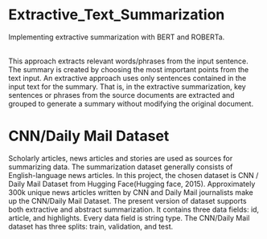 # Extractive_Text_Summarization
Implementing extractive summarization with BERT and ROBERTa.<br><br>

This approach extracts relevant words/phrases from the input sentence. The summary is created by choosing the most important points from the text input. An extractive approach uses only sentences contained in the input text for the summary. That is, in the extractive summarization, key sentences or phrases from the source documents are extracted and grouped to generate a summary without modifying the original document.<br>
# CNN/Daily Mail Dataset
Scholarly articles, news articles and stories are used as sources for summarizing data. The summarization dataset generally consists of English-language news articles. In this project, the chosen dataset is CNN / Daily Mail Dataset from Hugging Face(Hugging face, 2015). Approximately 300k unique news articles written by CNN and Daily Mail journalists make up the CNN/Daily Mail Dataset. The present version of dataset supports both extractive and abstract summarization. It contains three data fields: id, article, and highlights. Every data field is string type. The CNN/Daily Mail dataset has three splits: train, validation, and test. 
